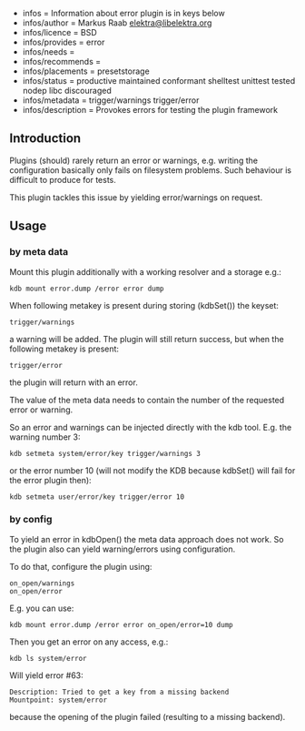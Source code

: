 - infos = Information about error plugin is in keys below
- infos/author = Markus Raab <elektra@libelektra.org>
- infos/licence = BSD
- infos/provides = error
- infos/needs =
- infos/recommends =
- infos/placements = presetstorage
- infos/status = productive maintained conformant shelltest unittest tested nodep libc discouraged
- infos/metadata = trigger/warnings trigger/error
- infos/description = Provokes errors for testing the plugin framework

## Introduction ##

Plugins (should) rarely return an error or warnings, e.g. writing
the configuration basically only fails on filesystem problems. Such
behaviour is difficult to produce for tests.

This plugin tackles this issue by yielding error/warnings on request.

## Usage ##

### by meta data ###

Mount this plugin additionally with a working resolver and a storage
e.g.:

	kdb mount error.dump /error error dump

When following metakey is present during storing (kdbSet()) the keyset:

	trigger/warnings

a warning will be added. The plugin will still return success, but when
the following metakey is present:

	trigger/error

the plugin will return with an error.

The value of the meta data needs to contain the number of the requested
error or warning.


So an error and warnings can be injected directly with the kdb tool.
E.g. the warning number 3:

	kdb setmeta system/error/key trigger/warnings 3

or the error number 10 (will not modify the KDB because kdbSet() will
fail for the error plugin then):

	kdb setmeta user/error/key trigger/error 10



### by config ###

To yield an error in kdbOpen() the meta data approach does not work. So
the plugin also can yield warning/errors using configuration.

To do that, configure the plugin using:

	on_open/warnings
	on_open/error

E.g. you can use:

	kdb mount error.dump /error error on_open/error=10 dump

Then you get an error on any access, e.g.:

	kdb ls system/error

Will yield error #63:

	Description: Tried to get a key from a missing backend
	Mountpoint: system/error

because the opening of the plugin failed (resulting to a missing
backend).

